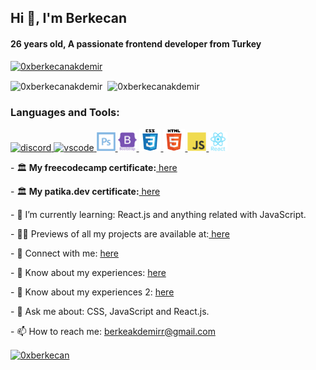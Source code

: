 <h2 align="left">Hi 👋, I'm Berkecan</h1>
<h4 align="left">26 years old, A passionate frontend developer from Turkey</h3>
<div>
<p align="left"> <a href="https://github.com/ryo-ma/github-profile-trophy"><img src="https://github-profile-trophy.vercel.app/?username=0xberkecanakdemir&title=Commit,MultiLanguage,Repositories,Stars,PullRequest,Issues&margin-w=5&no-bg=true" alt="0xberkecanakdemir" width="55%" /></a> </p>
<p>
</div>
<div>
<img align="center" src="https://github-readme-stats.vercel.app/api/top-langs?username=0xberkecanakdemir&show_icons=true&theme=radical&locale=en&layout=compact" alt="0xberkecanakdemir" width="46%"/>
&nbsp;<img align="center" src="https://github-readme-stats.vercel.app/api?username=0xberkecanakdemir&show_icons=true&theme=dark&locale=en" alt="0xberkecanakdemir" width="47%"/>
</div>
<div>
<h3 align="left">Languages and Tools:</h3>
<p align="left" style="border"> 
<a href="https://discord.com/" target="_blank" rel=”nooferrer”> <img src="https://cdn4.iconfinder.com/data/icons/logos-and-brands/512/91_Discord_logo_logos-512.png" alt="discord" width="32" height="32/> </a> 
<a href="https://code.visualstudio.com/" target="_blank" rel=”nooferrer”> <img src="https://upload.wikimedia.org/wikipedia/commons/thumb/9/9a/Visual_Studio_Code_1.35_icon.svg/1024px-Visual_Studio_Code_1.35_icon.svg.png" alt="vscode" width="30" height="30"/> </a>
<a href="https://www.photoshop.com/en" target="_blank" rel=”nooferrer”> <img src="https://raw.githubusercontent.com/devicons/devicon/master/icons/photoshop/photoshop-line.svg" alt="photoshop" width="30" height="30"/> </a> 
<a href="https://getbootstrap.com" target="_blank" rel="noreferrer"> <img src="https://raw.githubusercontent.com/devicons/devicon/master/icons/bootstrap/bootstrap-plain-wordmark.svg" alt="bootstrap" width="30" height="30"/> </a> <a href="https://www.w3schools.com/css/" target="_blank" rel="noreferrer"> <img src="https://raw.githubusercontent.com/devicons/devicon/master/icons/css3/css3-original-wordmark.svg" alt="css3" width="35" height="35"/> </a> <a href="https://www.w3.org/html/" target="_blank" rel="noreferrer"> <img src="https://raw.githubusercontent.com/devicons/devicon/master/icons/html5/html5-original-wordmark.svg" alt="html5" width="35" height="35"/> </a> <a href="https://developer.mozilla.org/en-US/docs/Web/JavaScript" target="_blank" rel="noreferrer"> <img src="https://raw.githubusercontent.com/devicons/devicon/master/icons/javascript/javascript-original.svg" alt="javascript" width="30" height="30"/> </a> <a href="https://reactjs.org/" target="_blank" rel="noreferrer"> <img src="https://raw.githubusercontent.com/devicons/devicon/master/icons/react/react-original-wordmark.svg" alt="react" width="30" height="30"/> </a> </p>
</div>
<div align="left">
<p>
- 🏛️<strong> My freecodecamp certificate:</strong><a href="https://www.freecodecamp.org/certification/0xBerkecanAkdemir/responsive-web-design"> here</a>
</p>
<p>
- 🏛️<strong> My patika.dev certificate:</strong><a href="https://app.patika.dev/certificates/Rj7H9mb"> here</a>
</p>
<p>
- 🌱 I’m currently learning: React.js and anything related with JavaScript.

</p>

<p>
- 👨‍💻 Previews of all my projects are available at:<a href="https://vercel.com/0xberkecanakdemir"> here</a>
</p>

<p>
- 💼 Connect with me: <a href="https://www.linkedin.com/in/berkecanakdemir">here</a
</p>

<p>
- 📄 Know about my experiences: <a href="https://www.freecodecamp.org/0xBerkecanAkdemir">here</a
</p>

<p>
- 📄 Know about my experiences 2: <a href="https://app.patika.dev/xbeki">here</a

</p>

<p>
- 💬 Ask me about: CSS, JavaScript and React.js.
</p>
  
 <p>
- 📫 How to reach me: <a href="mailto:berkeakdemirr@gmail.com">berkeakdemirr@gmail.com</a>
  </p>
</div>
<div align="left">
<p><a href="https://www.buymeacoffee.com/0xberkecan"> <img align="center" src="https://cdn.buymeacoffee.com/buttons/v2/default-yellow.png" height="40" width="150" alt="0xberkecan" /></a></p>
</div>
